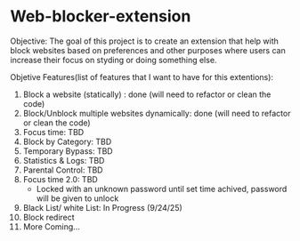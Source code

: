 # Web-blocker-extension
Objective:
  The goal of this project is to create an extension that help with block websites based on preferences and other purposes where users can increase their focus on styding or doing something else.

Objetive Features(list of features that I want to have for this extentions):

1. Block a website (statically) : done (will need to refactor or clean the code)
2. Block/Unblock multiple websites dynamically: done (will need to refactor or clean the code)
3. Focus time: TBD
4. Block by Category: TBD
5. Temporary Bypass: TBD
6. Statistics & Logs: TBD
7. Parental Control: TBD
8. Focus time 2.0: TBD
    - Locked with an unknown password until set time achived, password will be given to unlock
9. Black List/ white List: In Progress (9/24/25)
10. Block redirect
11. More Coming...
